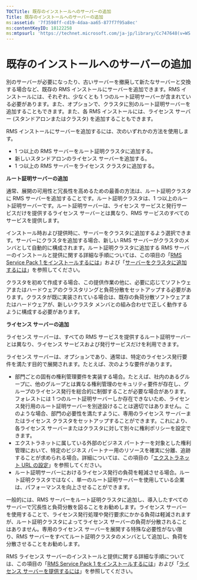 ```yaml
---
TOCTitle: 既存のインストールへのサーバーの追加
Title: 既存のインストールへのサーバーの追加
ms:assetid: '7f3598ff-cd19-4daa-aa65-877f7f95a8ec'
ms:contentKeyID: 18122258
ms:mtpsurl: 'https://technet.microsoft.com/ja-jp/library/Cc747648(v=WS.10)'
---
```


既存のインストールへのサーバーの追加
====================================

別のサーバーが必要になったり、古いサーバーを撤廃して新たなサーバーと交換する場合など、既存の RMS インストールにサーバーを追加できます。RMS インストールには、それぞれ、少なくとも 1 つのルート証明サーバーが含まれている必要があります。また、オプションで、クラスタに別のルート証明サーバーを追加することもできます。また、各 RMS インストールには、ライセンス サーバー (スタンドアロンまたはクラスタ) を追加することもできます。

RMS インストールにサーバーを追加するには、次のいずれかの方法を使用します。

-   1 つ以上の RMS サーバーをルート証明クラスタに追加する。
-   新しいスタンドアロンのライセンス サーバーを追加する。
-   1 つ以上の RMS サーバーをライセンス クラスタに追加する。

**ルート証明サーバーの追加**

通常、展開の可用性と冗長性を高めるための最善の方法は、ルート証明クラスタに RMS サーバーを追加することです。ルート証明クラスタは、1 つ以上のルート証明サーバーです。ルート証明サーバーは、ライセンス サービスと発行サービスだけを提供するライセンス サーバーとは異なり、RMS サービスのすべてのサービスを提供します。

インストール時および提供時に、サーバーをクラスタに追加するよう選択できます。サーバーにクラスタを追加する場合、新しい RMS サーバーがクラスタのメンバとして自動的に構成されます。ルート証明クラスタに追加する RMS サーバーのインストールと提供に関する詳細な手順については、この項目の「[RMS Service Pack 1 をインストールするには](https://technet.microsoft.com/dab20175-a690-43f8-b943-768d289daa0d)」および「[サーバーをクラスタに追加するには](https://technet.microsoft.com/db635238-5528-4bec-9cc6-8244e2b3d733)」を参照してください。

クラスタを初めて作成する場合、この提供作業の他に、必要に応じてソフトウェアまたはハードウェアのクラスタリングと負荷分散をセットアップする必要があります。クラスタが既に実装されている場合は、既存の負荷分散ソフトウェアまたはハードウェアが、新しいクラスタ メンバとの組み合わせで正しく動作するように構成する必要があります。

**ライセンス サーバーの追加**

ライセンス サーバーは、すべての RMS サービスを提供するルート証明サーバーとは異なり、ライセンス サービスおよび発行サービスだけを利用できます。

ライセンス サーバーは、オプションであり、通常は、特定のライセンス発行要件を満たす目的で展開されます。たとえば、次のような要件があります。

-   部門ごとの固有の権利管理要件を実装する場合。たとえば、社内のあるグループに、他のグループとは異なる権利管理のセキュリティ要件が存在し、グループのライセンス発行を総合的に制御することが必要な場合があります。フォレストには 1 つのルート証明サーバーしか存在できないため、ライセンス発行用のルート証明サーバーを別途設けることは適切ではありません。このような場合、部門の必要性を満たすように、専用のライセンス サーバーまたはライセンス クラスタをセットアップすることができます。これにより、各ライセンス サーバーまたはクラスタに対して別々に権利ポリシーを設定できます。
-   エクストラネットに属している外部のビジネス パートナーを対象とした権利管理において、特定のビジネス パートナー用のリソースを確実に分離、追跡することが求められる場合。詳細については、この項目の「[エクストラネット URL の設定](https://technet.microsoft.com/88fec9ff-c96c-4d20-8856-0485e7507572)」を参照してください。
-   ルート証明サーバーにおけるライセンス発行の負荷を軽減させる場合。ルート証明クラスタではなく、単一のルート証明サーバーを使用している企業は、パフォーマンスを向上させることができます。

一般的には、RMS サーバーをルート証明クラスタに追加し、導入したすべてのサーバーで冗長性と負荷分散を図ることをお勧めします。ライセンス サーバーを使用することで、ライセンス発行処理や発行要求にかかる負荷は軽減されますが、ルート証明クラスタによってライセンス サーバーの負荷が分散されることはありません。専用のライセンス サーバーを展開する特殊な必要性がない限り、RMS サーバーをすべてルート証明クラスタのメンバとして追加し、負荷を分散させることをお勧めします。

RMS ライセンス サーバーのインストールと提供に関する詳細な手順については、この項目の「[RMS Service Pack 1 をインストールするには](https://technet.microsoft.com/dab20175-a690-43f8-b943-768d289daa0d)」および「[ライセンス サーバーを提供するには](https://technet.microsoft.com/4d67b898-0ba9-4eef-ab7d-ee0ca55a688e)」を参照してください。
